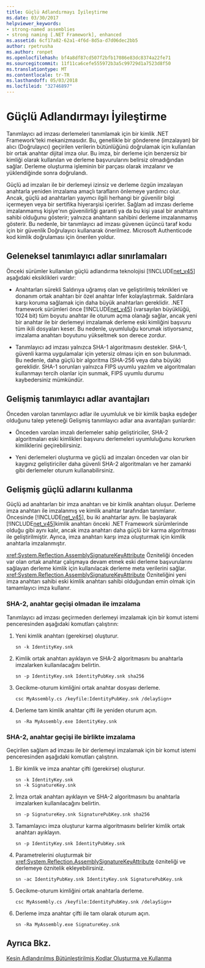 ```yaml
---
title: Güçlü Adlandırmayı İyileştirme
ms.date: 03/30/2017
helpviewer_keywords:
- strong-named assemblies
- strong naming [.NET Framework], enhanced
ms.assetid: 6cf17a82-62a1-4f6d-8d5a-d7d06dec2bb5
author: rpetrusha
ms.author: ronpet
ms.openlocfilehash: bf4a8df87cd507f2bfb17086e83dc8374a22fe71
ms.sourcegitcommit: 11f11ca6cefe555972b3a5c99729d1a7523d8f50
ms.translationtype: MT
ms.contentlocale: tr-TR
ms.lasthandoff: 05/03/2018
ms.locfileid: "32746897"
---
```

# <a name="enhanced-strong-naming"></a>Güçlü Adlandırmayı İyileştirme
Tanımlayıcı ad imzası derlemeleri tanımlamak için bir kimlik .NET Framework'teki mekanizmasıdır. Bu, genellikle bir gönderene (imzalayan) bir alıcı (Doğrulayıcı) geçirilen verilerin bütünlüğünü doğrulamak için kullanılan bir ortak anahtar dijital imza olur. Bu imza, bir derleme için benzersiz bir kimliği olarak kullanılan ve derleme başvurularını belirsiz olmadığından sağlar. Derleme oluşturma işleminin bir parçası olarak imzalanır ve yüklendiğinde sonra doğrulandı.  
  
 Güçlü ad imzaları ile bir derlemeyi izinsiz ve derleme özgün imzalayan anahtarla yeniden imzalama amaçlı tarafların önlemeye yardımcı olur. Ancak, güçlü ad anahtarları yayımcı ilgili herhangi bir güvenilir bilgi içermeyen veya bir sertifika hiyerarşisi içerirler. Sağlam ad imzası derleme imzalanmamış kişiye'nın güvenilirliği garanti ya da bu kişi yasal bir anahtarın sahibi olduğunu gösterir; yalnızca anahtarın sahibini derleme imzalanmamış gösterir. Bu nedenle, bir tanımlayıcı ad imzası güvenen üçüncü taraf kodu için bir güvenlik Doğrulayıcı kullanarak önerilmez. Microsoft Authenticode kod kimlik doğrulaması için önerilen yoldur.  
  
## <a name="limitations-of-conventional-strong-names"></a>Geleneksel tanımlayıcı adlar sınırlamaları  
 Önceki sürümler kullanılan güçlü adlandırma teknolojisi [!INCLUDE[net_v45](../../../includes/net-v45-md.md)] aşağıdaki eksiklikleri vardır:  
  
-   Anahtarları sürekli Saldırıya uğramış olan ve geliştirilmiş teknikleri ve donanım ortak anahtarı bir özel anahtar Infer kolaylaştırmak. Saldırılara karşı koruma sağlamak için daha büyük anahtarları gereklidir. .NET framework sürümleri önce [!INCLUDE[net_v45](../../../includes/net-v45-md.md)] (varsayılan büyüklüğü, 1024 bit) tüm boyutu anahtar ile oturum açma olanağı sağlar, ancak yeni bir anahtar ile bir derlemeyi imzalamak derleme eski kimliğini başvuru tüm ikili dosyaları keser. Bu nedenle, uyumluluğu korumak istiyorsanız, imzalama anahtarı boyutunu yükseltmek son derece zordur.  
  
-   Tanımlayıcı ad imzası yalnızca SHA-1 algoritmasını destekler. SHA-1, güvenli karma uygulamalar için yetersiz olması için en son bulunmadı. Bu nedenle, daha güçlü bir algoritma (SHA-256 veya daha büyük) gereklidir. SHA-1 sorunları yalnızca FIPS uyumlu yazılım ve algoritmaları kullanmayı tercih olanlar için sunmak, FIPS uyumlu durumu kaybedersiniz mümkündür.  
  
## <a name="advantages-of-enhanced-strong-names"></a>Gelişmiş tanımlayıcı adlar avantajları  
 Önceden varolan tanımlayıcı adlar ile uyumluluk ve bir kimlik başka eşdeğer olduğunu talep yeteneği Gelişmiş tanımlayıcı adlar ana avantajları şunlardır:  
  
-   Önceden varolan imzalı derlemeler sahip geliştiriciler, SHA-2 algoritmaları eski kimlikleri başvuru derlemeleri uyumluluğunu korurken kimliklerini geçirebilirsiniz.  
  
-   Yeni derlemeleri oluşturma ve güçlü ad imzaları önceden var olan bir kaygınız geliştiriciler daha güvenli SHA-2 algoritmaları ve her zamanki gibi derlemeler oturum kullanabilirsiniz.  
  
## <a name="using-enhanced-strong-names"></a>Gelişmiş güçlü adlarını kullanma  
 Güçlü ad anahtarları bir imza anahtarı ve bir kimlik anahtarı oluşur. Derleme imza anahtarı ile imzalanmış ve kimlik anahtar tarafından tanımlanır. Öncesinde [!INCLUDE[net_v45](../../../includes/net-v45-md.md)], bu iki anahtarlar aynı. İle başlayarak [!INCLUDE[net_v45](../../../includes/net-v45-md.md)]kimlik anahtarı önceki .NET Framework sürümlerinde olduğu gibi aynı kalır, ancak imza anahtarı daha güçlü bir karma algoritması ile geliştirilmiştir. Ayrıca, imza anahtarı karşı imza oluşturmak için kimlik anahtarla imzalanmıştır.  
  
 <xref:System.Reflection.AssemblySignatureKeyAttribute> Özniteliği önceden var olan ortak anahtar çalışmaya devam etmek eski derleme başvurularını sağlayan derleme kimlik için kullanılacak derleme meta verilerini sağlar.  <xref:System.Reflection.AssemblySignatureKeyAttribute> Özniteliğini yeni imza anahtarı sahibi eski kimlik anahtarı sahibi olduğundan emin olmak için tamamlayıcı imza kullanır.  
  
### <a name="signing-with-sha-2-without-key-migration"></a>SHA-2, anahtar geçişi olmadan ile imzalama  
 Tanımlayıcı ad imzası geçirmeden derlemeyi imzalamak için bir komut istemi penceresinden aşağıdaki komutları çalıştırın:  
  
1.  Yeni kimlik anahtarı (gerekirse) oluşturur.  
  
    ```  
    sn -k IdentityKey.snk  
    ```  
  
2.  Kimlik ortak anahtarı ayıklayın ve SHA-2 algoritmasını bu anahtarla imzalarken kullanılacağını belirtin.  
  
    ```  
    sn -p IdentityKey.snk IdentityPubKey.snk sha256  
    ```  
  
3.  Gecikme-oturum kimliğini ortak anahtar dosyası derleme.  
  
    ```  
    csc MyAssembly.cs /keyfile:IdentityPubKey.snk /delaySign+  
    ```  
  
4.  Derleme tam kimlik anahtar çifti ile yeniden oturum açın.  
  
    ```  
    sn -Ra MyAssembly.exe IdentityKey.snk  
    ```  
  
### <a name="signing-with-sha-2-with-key-migration"></a>SHA-2, anahtar geçişi ile birlikte imzalama  
 Geçirilen sağlam ad imzası ile bir derlemeyi imzalamak için bir komut istemi penceresinden aşağıdaki komutları çalıştırın.  
  
1.  Bir kimlik ve imza anahtar çifti (gerekirse) oluşturur.  
  
    ```  
    sn -k IdentityKey.snk  
    sn -k SignatureKey.snk  
    ```  
  
2.  İmza ortak anahtarı ayıklayın ve SHA-2 algoritmasını bu anahtarla imzalarken kullanılacağını belirtin.  
  
    ```  
    sn -p SignatureKey.snk SignaturePubKey.snk sha256  
    ```  
  
3.  Tamamlayıcı imza oluşturur karma algoritmasını belirler kimlik ortak anahtarı ayıklayın.  
  
    ```  
    sn -p IdentityKey.snk IdentityPubKey.snk  
    ```  
  
4.  Parametrelerini oluşturmak bir <xref:System.Reflection.AssemblySignatureKeyAttribute> özniteliği ve derlemeye öznitelik ekleyebilirsiniz.  
  
    ```  
    sn -ac IdentityPubKey.snk IdentityKey.snk SignaturePubKey.snk  
    ```  
  
5.  Gecikme-oturum kimliğini ortak anahtarla derleme.  
  
    ```  
    csc MyAssembly.cs /keyfile:IdentityPubKey.snk /delaySign+  
    ```  
  
6.  Derleme imza anahtar çifti ile tam olarak oturum açın.  
  
    ```  
    sn -Ra MyAssembly.exe SignatureKey.snk  
    ```  
  
## <a name="see-also"></a>Ayrıca Bkz.  
 [Kesin Adlandırılmış Bütünleştirilmiş Kodlar Oluşturma ve Kullanma](../../../docs/framework/app-domains/create-and-use-strong-named-assemblies.md)
